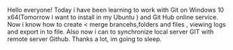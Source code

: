 Hello everyone! Today i have been learning to work with Git on Windows 10 x64(Tomorrow i want to install in my Ubuntu ) and Git Hub online service.
Now i know how to create < merge brancehs,folders and files , viewing logs and export in to file. Also now i can to synchronize local server GIT with remote server Github.
Thanks a lot, im going to sleep.
